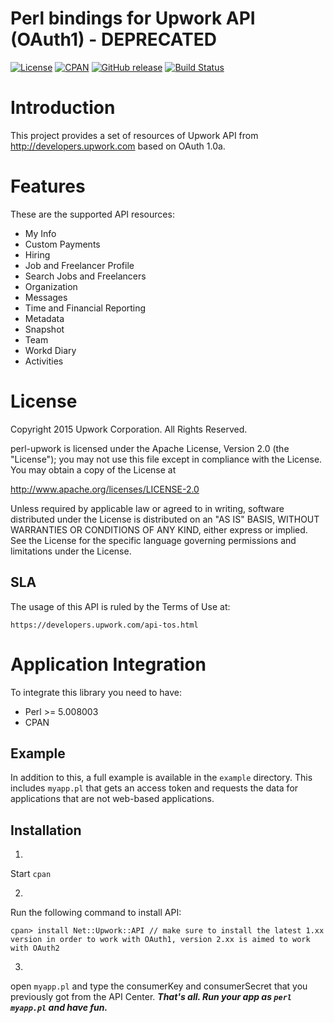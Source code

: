 Perl bindings for Upwork API (OAuth1) - DEPRECATED
============

[![License](https://img.shields.io/github/license/upwork/perl-upwork)](http://www.apache.org/licenses/LICENSE-2.0.html)
[![CPAN](https://img.shields.io/cpan/v/Net-Upwork-API.svg)](https://metacpan.org/pod/Net::Upwork::API)
[![GitHub release](https://img.shields.io/github/release/upwork/perl-upwork.svg)](https://github.com/upwork/perl-upwork/releases)
[![Build Status](https://github.com/upwork/perl-upwork/workflows/build/badge.svg)](https://github.com/upwork/perl-upwork/actions)

# Introduction
This project provides a set of resources of Upwork API from http://developers.upwork.com
 based on OAuth 1.0a.

# Features
These are the supported API resources:

* My Info
* Custom Payments
* Hiring
* Job and Freelancer Profile
* Search Jobs and Freelancers
* Organization
* Messages
* Time and Financial Reporting
* Metadata
* Snapshot
* Team
* Workd Diary
* Activities

# License

Copyright 2015 Upwork Corporation. All Rights Reserved.

perl-upwork is licensed under the Apache License, Version 2.0 (the "License");
you may not use this file except in compliance with the License.
You may obtain a copy of the License at

http://www.apache.org/licenses/LICENSE-2.0

Unless required by applicable law or agreed to in writing, software
distributed under the License is distributed on an "AS IS" BASIS,
WITHOUT WARRANTIES OR CONDITIONS OF ANY KIND, either express or implied.
See the License for the specific language governing permissions and
limitations under the License.

## SLA
The usage of this API is ruled by the Terms of Use at:

    https://developers.upwork.com/api-tos.html

# Application Integration
To integrate this library you need to have:

* Perl >= 5.008003
* CPAN

## Example
In addition to this, a full example is available in the `example` directory. 
This includes `myapp.pl` that gets an access token and requests the data
for applications that are not web-based applications.

## Installation
1.
Start `cpan`

2.
Run the following command to install API:
```
cpan> install Net::Upwork::API // make sure to install the latest 1.xx version in order to work with OAuth1, version 2.xx is aimed to work with OAuth2
```

3.
open `myapp.pl` and type the consumerKey and consumerSecret that you previously got from the API Center.
***That's all. Run your app as `perl myapp.pl` and have fun.***
